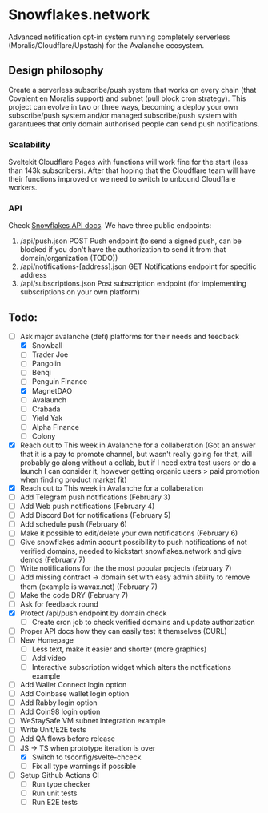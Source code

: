 # Snowflakes.network

Advanced notification opt-in system running completely serverless (Moralis/Cloudflare/Upstash) for the Avalanche ecosystem.

## Design philosophy

Create a serverless subscribe/push system that works on every chain (that Covalent en Moralis support) and subnet (pull block cron strategy). This project can evolve in two or three ways, becoming a deploy your own subscribe/push system and/or managed subscribe/push system with garantuees that only domain authorised people can send push notifications. 

### Scalability 

Sveltekit Cloudflare Pages with functions will work fine for the start (less than 143k subscribers). After that hoping that the Cloudflare team will have their functions improved or we need to switch to unbound Cloudflare workers. 

### API 

Check [Snowflakes API docs](https://snowflakes.network/api). We have three public endpoints:

1. /api/push.json POST Push endpoint (to send a signed push, can be blocked if you don't have the authorization to send it from that domain/organization (TODO))
2. /api/notifications-[address].json GET Notifications endpoint for specific address
3. /api/subscriptions.json Post subscription endpoint (for implementing subscriptions on your own platform)

## Todo:

- [ ] Ask major avalanche (defi) platforms for their needs and feedback
  - [x] Snowball
  - [ ] Trader Joe
  - [ ] Pangolin
  - [ ] Benqi
  - [ ] Penguin Finance
  - [x] MagnetDAO
  - [ ] Avalaunch
  - [ ] Crabada
  - [ ] Yield Yak
  - [ ] Alpha Finance
  - [ ] Colony
- [x] Reach out to This week in Avalanche for a collaberation (Got an answer that it is a pay to promote channel, but wasn't really going for that, will probably go along without a collab, but if I need extra test users or do a launch I can consider it, however getting organic users > paid promotion when finding product market fit)
- [x] Reach out to This week in Avalanche for a collaberation
- [ ] Add Telegram push notifications (February 3)
- [ ] Add Web push notifications (February 4)
- [ ] Add Discord Bot for notifications (February 5)
- [ ] Add schedule push (February 6)
- [ ] Make it possible to edit/delete your own notifications (February 6)
- [ ] Give snowflakes admin acount possibility to push notifications of not verified domains, needed to kickstart snowflakes.network and give demos (February 7)
- [ ] Write notifications for the the most popular projects (february 7)
- [ ] Add missing contract -> domain set with easy admin ability to remove them (example is wavax.net) (February 7)
- [ ] Make the code DRY (February 7)
- [ ] Ask for feedback round  
- [x] Protect /api/push endpoint by domain check
  - [ ] Create cron job to check verified domains and update authorization
- [ ] Proper API docs how they can easily test it themselves (CURL)
- [ ] New Homepage 
  - [ ] Less text, make it easier and shorter (more graphics)
  - [ ] Add video
  - [ ] Interactive subscription widget which alters the notifications example
- [ ] Add Wallet Connect login option
- [ ] Add Coinbase wallet login option
- [ ] Add Rabby login option
- [ ] Add Coin98 login option
- [ ] WeStaySafe VM subnet integration example
- [ ] Write Unit/E2E tests
- [ ] Add QA flows before release
- [ ] JS -> TS when prototype iteration is over
  - [x] Switch to tsconfig/svelte-chceck
  - [ ] Fix all type warnings if possible
- [ ] Setup Github Actions CI
  - [ ] Run type checker
  - [ ] Run unit tests
  - [ ] Run E2E tests
